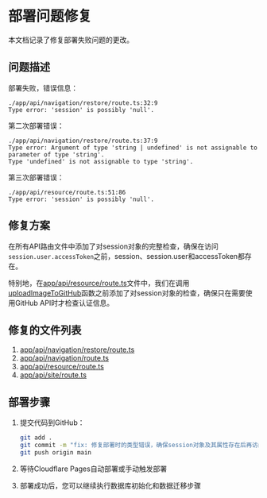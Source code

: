 # 部署问题修复

本文档记录了修复部署失败问题的更改。

## 问题描述

部署失败，错误信息：
```
./app/api/navigation/restore/route.ts:32:9
Type error: 'session' is possibly 'null'.
```

第二次部署错误：
```
./app/api/navigation/restore/route.ts:37:9
Type error: Argument of type 'string | undefined' is not assignable to parameter of type 'string'.
Type 'undefined' is not assignable to type 'string'.
```

第三次部署错误：
```
./app/api/resource/route.ts:51:86
Type error: 'session' is possibly 'null'.
```

## 修复方案

在所有API路由文件中添加了对session对象的完整检查，确保在访问`session.user.accessToken`之前，session、session.user和accessToken都存在。

特别地，在[app/api/resource/route.ts](file:///d:/VDhub/NavSphere/app/api/resource/route.ts)文件中，我们在调用[uploadImageToGitHub](file://d:\VDhub\NavSphere\app\api\resource\route.ts#L89-L122)函数之前添加了对session对象的检查，确保只在需要使用GitHub API时才检查认证信息。

## 修复的文件列表

1. [app/api/navigation/restore/route.ts](file:///d:/VDhub/NavSphere/app/api/navigation/restore/route.ts)
2. [app/api/navigation/route.ts](file:///d:/VDhub/NavSphere/app/api/navigation/route.ts)
3. [app/api/resource/route.ts](file:///d:/VDhub/NavSphere/app/api/resource/route.ts)
4. [app/api/site/route.ts](file:///d:/VDhub/NavSphere/app/api/site/route.ts)

## 部署步骤

1. 提交代码到GitHub：
   ```bash
   git add .
   git commit -m "fix: 修复部署时的类型错误，确保session对象及其属性存在后再访问"
   git push origin main
   ```

2. 等待Cloudflare Pages自动部署或手动触发部署

3. 部署成功后，您可以继续执行数据库初始化和数据迁移步骤